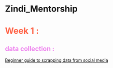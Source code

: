 # Zindi_Mentorship



<h1 style="color:Tomato;"> Week 1 : </h1>
 <h2 style='color:violet;'> data collection : </h2>
<a href='https://zindi.africa/learning/a-beginners-guide-to-scraping-data-from-social-media' target="_blank"> Beginner guide to scrapping data from social media </a>
